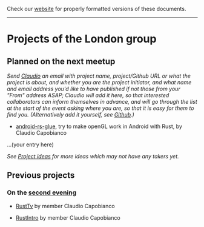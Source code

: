 Check our [website](http://rustaceans.uk/) for
properly formatted versions of these documents.

---

# Projects of the London group

## Planned on the next meetup

*Send [Claudio](mailto:wbigger@gmail.com) an email with project name, project/Github URL or what the project is about, and whether you are the project initiator, and what name and email address you'd like to have published if not those from your "From" address ASAP; Claudio will add it here, so that interested collaborators can inform themselves in advance, and will go through the list at the start of the event asking where you are, so that it is easy for them to find you. (Alternatively add it yourself, see [Github](../Github.md).)*

* [android-rs-glue](https://github.com/tomaka/android-rs-glue), try to make openGL work in Android with Rust, by Claudio Capobianco

...(your entry here)

*See [Project ideas](../Project_ideas.md) for more ideas which may not have any takers yet.*

## Previous projects

### On the [second evening](past_events/meetup-2.md)

* [RustTv](https://github.com/wbigger/RustTv) by member Claudio Capobianco

* [RustIntro](https://github.com/wbigger/RustIntro) by member Claudio Capobianco
